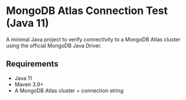# MongoDB Atlas Connection Test (Java 11)

A minimal Java project to verify connectivity to a MongoDB Atlas cluster using the official MongoDB Java Driver.

## Requirements
- Java 11
- Maven 3.9+
- A MongoDB Atlas cluster + connection string

